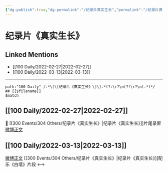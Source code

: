 ```yaml
---
{"dg-publish":true,"dg-permalink":"/纪录片真实生长","permalink":"/纪录片真实生长/","title":"纪录片《真实生长》","tags":[null],"created":"2022-11-09T17:12:51.000+08:00","updated":"2023-04-10T17:15:33.586+08:00"}
---
```


# 纪录片《真实生长》

## Linked Mentions
- [[100 Daily/2022-02-27\|2022-02-27]]
- [[100 Daily/2022-03-13\|2022-03-13]]


---

```expander
path:"100 Daily" /.*\[\[纪录片《真实生长》\]\].*(?:\r?\n(?!\r?\n).*)*/
## [[$filename]]
$match
```
## [[100 Daily/2022-02-27\|2022-02-27]]
💫 [[300 Events/304 Others/纪录片《真实生长》\|纪录片《真实生长》]]片尾录屏 [微博正文](https://m.weibo.cn/6466290670/4741630504469711)
## [[100 Daily/2022-03-13\|2022-03-13]]
[微博正文](https://weibo.com/detail/4746566235326917) [[300 Events/304 Others/纪录片《真实生长》\|纪录片《真实生长》]]配乐《白墙》片段
<-->
